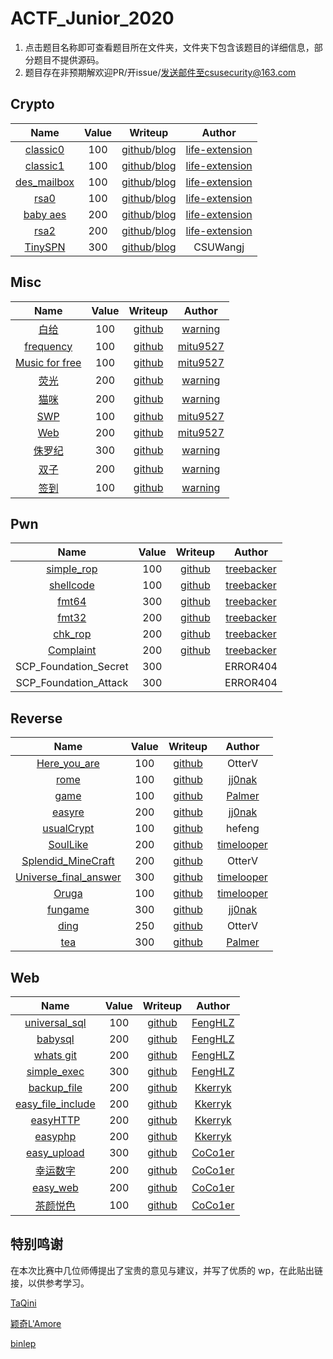 # ACTF_Junior_2020

1. 点击题目名称即可查看题目所在文件夹，文件夹下包含该题目的详细信息，部分题目不提供源码。
2. 题目存在非预期解欢迎PR/开issue/发送邮件至csusecurity@163.com



## Crypto

| Name                                                         | Value | Writeup                                                      | Author                                              |
| :-: | :-: | :-: | :-: |
| [classic0](https://github.com/CSUAuroraLab/ACTF_Junior_2020//tree/master/Crypto/简单题/crypto-classic0/) | 100   | [github](https://github.com/CSUAuroraLab/ACTF_Junior_2020//tree/master/Crypto/简单题/crypto-classic0/sol.md)/[blog](https://life-extension.github.io/2020/02/16/ACTF新人赛密码学部分wp/) | [life-extension](https://life-extension.github.io/) |
| [classic1](https://github.com/CSUAuroraLab/ACTF_Junior_2020//tree/master/Crypto/简单题/crypto-classic1/) | 100   | [github](https://github.com/CSUAuroraLab/ACTF_Junior_2020//tree/master/Crypto/简单题/crypto-classic0/sol.md)/[blog](https://life-extension.github.io/2020/02/16/ACTF新人赛密码学部分wp/) | [life-extension](https://life-extension.github.io/) |
| [des_mailbox](https://github.com/CSUAuroraLab/ACTF_Junior_2020//tree/master/Crypto/简单题/crypto-des/) | 100   | [github](https://github.com/CSUAuroraLab/ACTF_Junior_2020//tree/master/Crypto/简单题/crypto-des/sol.md)/[blog](https://life-extension.github.io/2020/02/16/ACTF新人赛密码学部分wp/) | [life-extension](https://life-extension.github.io/) |
| [rsa0](https://github.com/CSUAuroraLab/ACTF_Junior_2020//tree/master/Crypto/简单题/crypto-rsa0/) | 100   | [github](https://github.com/CSUAuroraLab/ACTF_Junior_2020//tree/master/Crypto/简单题/crypto-rsa0/sol.md)/[blog](https://life-extension.github.io/2020/02/16/ACTF新人赛密码学部分wp/) | [life-extension](https://life-extension.github.io/) |
| [baby aes](https://github.com/CSUAuroraLab/ACTF_Junior_2020//tree/master/Crypto/中等题/crypto-aes/) | 200   | [github](https://github.com/CSUAuroraLab/ACTF_Junior_2020//tree/master/Crypto/中等题/crypto-aes/sol.md)/[blog](https://life-extension.github.io/2020/02/16/ACTF%E6%96%B0%E4%BA%BA%E8%B5%9B%E5%AF%86%E7%A0%81%E5%AD%A6%E9%83%A8%E5%88%86wp/) | [life-extension](https://life-extension.github.io/) |
| [rsa2](https://github.com/CSUAuroraLab/ACTF_Junior_2020//tree/master/Crypto/中等题/crypto-rsa3/) | 200   | [github](https://github.com/CSUAuroraLab/ACTF_Junior_2020//tree/master/Crypto/中等题/crypto-rsa3/sol.md)/[blog](https://life-extension.github.io/2020/02/16/ACTF新人赛密码学部分wp/) | [life-extension](https://life-extension.github.io/) |
| [TinySPN](https://github.com/CSUAuroraLab/ACTF_Junior_2020//tree/master/Crypto/难题/crypto-TinySPN/) | 300   | [github](https://github.com/CSUAuroraLab/ACTF_Junior_2020//tree/master/Crypto/难题/crypto-TinySPN/README.md)/[blog](https://life-extension.github.io/2020/02/16/ACTF新人赛密码学部分wp/) | CSUWangj                                            |



## Misc

| Name                                                         | Value | Writeup                                                      | Author                                       |
| :-: | :-: | :-: | :-: |
| [白给](https://github.com/CSUAuroraLab/ACTF_Junior_2020/tree/master/Misc/base64隐写) | 100   | [github](https://github.com/CSUAuroraLab/ACTF_Junior_2020/tree/master/Misc/base64隐写/solution/solution.docx) | [warning](https://blog.csdn.net/destiny1507) |
| [frequency](https://github.com/CSUAuroraLab/ACTF_Junior_2020/tree/master/Misc/frequency/) | 100   | [github](https://github.com/CSUAuroraLab/ACTF_Junior_2020/tree/master/Misc/frequency/solution/wp.md) | [mitu9527](https://github.com/mitu9527)      |
| [Music for free](https://github.com/CSUAuroraLab/ACTF_Junior_2020/tree/master/Misc/music) | 100   | [github](https://github.com/CSUAuroraLab/ACTF_Junior_2020/tree/master/Misc/music/solution/wp.md) | [mitu9527](https://github.com/mitu9527)      |
| [荧光](https://github.com/CSUAuroraLab/ACTF_Junior_2020/tree/master/Misc/NTFS数据流) | 200   | [github](https://github.com/CSUAuroraLab/ACTF_Junior_2020/tree/master/Misc/NTFS数据流/solution/solution.docx) | [warning](https://blog.csdn.net/destiny1507) |
| [猫咪](https://github.com/CSUAuroraLab/ACTF_Junior_2020/tree/master/Misc/outguess) | 200   | [github](https://github.com/CSUAuroraLab/ACTF_Junior_2020/tree/master/Misc/outguess/solution/solution.docx) | [warning](https://blog.csdn.net/destiny1507) |
| [SWP](https://github.com/CSUAuroraLab/ACTF_Junior_2020/tree/master/Misc/swp) | 100   | [github](https://github.com/CSUAuroraLab/ACTF_Junior_2020/tree/master/Misc/swp/solution/wp.md) | [mitu9527](https://github.com/mitu9527)      |
| [Web](https://github.com/CSUAuroraLab/ACTF_Junior_2020/tree/master/Misc/web) | 200   | [github](https://github.com/CSUAuroraLab/ACTF_Junior_2020/tree/master/Misc/web/solution/wp.md) | [mitu9527](https://github.com/mitu9527)      |
| [侏罗纪](https://github.com/CSUAuroraLab/ACTF_Junior_2020/tree/master/Misc/剑龙) | 300   | [github](https://github.com/CSUAuroraLab/ACTF_Junior_2020/tree/master/Misc/剑龙/solution/solution.docx) | [warning](https://blog.csdn.net/destiny1507) |
| [双子](https://github.com/CSUAuroraLab/ACTF_Junior_2020/tree/master/Misc/明文攻击) | 200   | [github](https://github.com/CSUAuroraLab/ACTF_Junior_2020/tree/master/Misc/明文攻击/solution/solution.docx) | [warning](https://blog.csdn.net/destiny1507) |
| [签到](https://github.com/CSUAuroraLab/ACTF_Junior_2020/tree/master/Misc/签到) | 100   | [github](https://github.com/CSUAuroraLab/ACTF_Junior_2020/tree/master/Misc/签到/solution/solution.md) | [warning](https://blog.csdn.net/destiny1507) |



## Pwn

|                             Name                             | Value |                           Writeup                            |                   Author                    |
| :-: | :-: | :-: | :-: |
| [simple_rop](https://github.com/CSUAuroraLab/ACTF_Junior_2020/tree/master/Pwn/simple_rop) |  100  | [github](https://github.com/CSUAuroraLab/ACTF_Junior_2020/tree/master/Pwn/2020ACTF%20PWN-WP.md) | [treebacker](https://treebacker.github.io/) |
| [shellcode](https://github.com/CSUAuroraLab/ACTF_Junior_2020/tree/master/Pwn/shellcode) |  100  | [github](https://github.com/CSUAuroraLab/ACTF_Junior_2020/tree/master/Pwn/2020ACTF%20PWN-WP.md) | [treebacker](https://treebacker.github.io/) |
| [fmt64](https://github.com/CSUAuroraLab/ACTF_Junior_2020/tree/master/Pwn/fmt_hard) |  300  | [github](https://github.com/CSUAuroraLab/ACTF_Junior_2020/tree/master/Pwn/2020ACTF%20PWN-WP.md) | [treebacker](https://treebacker.github.io/) |
| [fmt32](https://github.com/CSUAuroraLab/ACTF_Junior_2020/tree/master/Pwn/fmt_easy) |  200  | [github](https://github.com/CSUAuroraLab/ACTF_Junior_2020/tree/master/Pwn/2020ACTF%20PWN-WP.md) | [treebacker](https://treebacker.github.io/) |
| [chk_rop](https://github.com/CSUAuroraLab/ACTF_Junior_2020/tree/master/Pwn/Check_rop) |  200  | [github](https://github.com/CSUAuroraLab/ACTF_Junior_2020/tree/master/Pwn/2020ACTF%20PWN-WP.md) | [treebacker](https://treebacker.github.io/) |
| [Complaint](https://github.com/CSUAuroraLab/ACTF_Junior_2020/tree/master/Pwn/Complaint) |  200  | [github](https://github.com/CSUAuroraLab/ACTF_Junior_2020/tree/master/Pwn/2020ACTF%20PWN-WP.md) | [treebacker](https://treebacker.github.io/) |
|                    SCP_Foundation_Secret                     |  300  |                                                              |                  ERROR404                   |
|                    SCP_Foundation_Attack                     |  300  |                                                              |                  ERROR404                   |



## Reverse

|                             Name                             | Value |                           Writeup                            |               Author                |
| :-: | :-: | :-: | :-: |
| [Here_you_are](https://github.com/CSUAuroraLab/ACTF_Junior_2020/tree/master/Reverse/Here_you_are) |  100  | [github](https://github.com/CSUAuroraLab/ACTF_Junior_2020/tree/master/Reverse/Here_you_are/solution/SOLUTION.md) |               OtterV                |
| [rome](https://github.com/CSUAuroraLab/ACTF_Junior_2020/tree/master/Reverse/rome) |  100  | [github](https://github.com/CSUAuroraLab/ACTF_Junior_2020/tree/master/Reverse/rome/solution/solution.md) | [jj0nak](https://jj0nak.github.io/) |
|                             [game](https://github.com/Palmer0801/CTF_challenges_myself/blob/master/CTF_Reverse/ACTF_Junior_2020/game)                             |  100  | [github](https://github.com/Palmer0801/CTF_challenges_myself/blob/master/CTF_Reverse/ACTF_Junior_2020/game/solution/game_wp.md) |               [Palmer](https://palmer0801.github.io/)               |
| [easyre](https://github.com/CSUAuroraLab/ACTF_Junior_2020/tree/master/Reverse/easyre) |  200  | [github](https://github.com/CSUAuroraLab/ACTF_Junior_2020/tree/master/Reverse/easyre/solution/solution.md) | [jj0nak](https://jj0nak.github.io/) |
|                          [usualCrypt](https://github.com/CSUAuroraLab/ACTF_Junior_2020/tree/master/Reverse/usualCrypt)                          |  100  | [github](https://github.com/CSUAuroraLab/ACTF_Junior_2020/tree/master/Reverse/usualCrypt/solution/SOLUTION.md) |               hefeng                |
| [SoulLike](https://github.com/CSUAuroraLab/ACTF_Junior_2020/tree/master/Reverse/SoulLike) |  200  | [github](https://github.com/CSUAuroraLab/ACTF_Junior_2020/tree/master/Reverse/SoulLike/solution/solve.md) |  [timelooper](http://49.234.62.86)  |
| [Splendid_MineCraft](https://github.com/CSUAuroraLab/ACTF_Junior_2020/tree/master/Reverse/Splendid_MineCraft) |  200  | [github](https://github.com/CSUAuroraLab/ACTF_Junior_2020/tree/master/Reverse/Splendid_MineCraft/solution/SOLUTION.md) |               OtterV                |
| [Universe_final_answer](https://github.com/CSUAuroraLab/ACTF_Junior_2020/tree/master/Reverse/Universe_final_answer) |  300  | [github](https://github.com/CSUAuroraLab/ACTF_Junior_2020/tree/master/Reverse/Universe_final_answer/solution/solution.md) |  [timelooper](http://49.234.62.86)  |
| [Oruga](https://github.com/CSUAuroraLab/ACTF_Junior_2020/tree/master/Reverse/Oruga) |  100  | [github](https://github.com/CSUAuroraLab/ACTF_Junior_2020/tree/master/Reverse/Oruga/solution/solve.md) |  [timelooper](http://49.234.62.86)  |
| [fungame](https://github.com/CSUAuroraLab/ACTF_Junior_2020/tree/master/Reverse/fungame) |  300  | [github](https://github.com/CSUAuroraLab/ACTF_Junior_2020/tree/master/Reverse/fungame/solution/solution.md) | [jj0nak](https://jj0nak.github.io/) |
| [ding](https://github.com/CSUAuroraLab/ACTF_Junior_2020/tree/master/Reverse/Ding!) |  250  | [github](https://github.com/CSUAuroraLab/ACTF_Junior_2020/tree/master/Reverse/Ding!/solution/SOLUTION.md) |               OtterV                |
|                             [tea](https://github.com/Palmer0801/CTF_challenges_myself/blob/master/CTF_Reverse/ACTF_Junior_2020/tea)                             |  300  | [github](https://github.com/Palmer0801/CTF_challenges_myself/blob/master/CTF_Reverse/ACTF_Junior_2020/tea/solution/tea_wp.md) |               [Palmer](https://palmer0801.github.io/)               |



## Web

| Name                                                         | Value | Writeup                                                      | Author                                 |
| :-: | :-: | :-: | :-: |
| [universal_sql](https://github.com/CSUAuroraLab/ACTF_Junior_2020/tree/master/Web/万能密码) | 100   | [github](https://github.com/CSUAuroraLab/ACTF_Junior_2020/tree/master/Web/万能密码/solution/exp.txt) | [FengHLZ](https://www.fenghlz.xyz/)    |
| [babysql](https://github.com/CSUAuroraLab/ACTF_Junior_2020/tree/master/Web/babysql) | 200   | [github](https://github.com/CSUAuroraLab/ACTF_Junior_2020/tree/master/Web/babysql/solution/exp.txt) | [FengHLZ](https://www.fenghlz.xyz/)    |
| [whats git](https://github.com/CSUAuroraLab/ACTF_Junior_2020/tree/master/Web/git泄露) | 200   | [github](https://github.com/CSUAuroraLab/ACTF_Junior_2020/tree/master/Web/git泄露/solution/exp.txt) | [FengHLZ](https://www.fenghlz.xyz/)    |
| [simple_exec](https://github.com/CSUAuroraLab/ACTF_Junior_2020/tree/master/Web/命令执行) | 300   | [github](https://github.com/CSUAuroraLab/ACTF_Junior_2020/tree/master/Web/命令执行/solution/exp.txt) | [FengHLZ](https://www.fenghlz.xyz/)    |
| [backup_file](https://github.com/CSUAuroraLab/ACTF_Junior_2020/tree/master/Web/backup_file) | 200   | [github](https://github.com/CSUAuroraLab/ACTF_Junior_2020/tree/master/Web/backup_file/solution/wp.md) | [Kkerryk](https://kerryhhh.github.io/) |
| [easy_file_include](https://github.com/CSUAuroraLab/ACTF_Junior_2020/tree/master/Web/easy_file_include) | 200   | [github](https://github.com/CSUAuroraLab/ACTF_Junior_2020/tree/master/Web//easy_file_include/solution/wp.md) | [Kkerryk](https://kerryhhh.github.io/) |
| [easyHTTP](https://github.com/CSUAuroraLab/ACTF_Junior_2020/tree/master/Web/) | 200   | [github](https://github.com/CSUAuroraLab/ACTF_Junior_2020/tree/master/Web/easyHTTP/solution/wp.md) | [Kkerryk](https://kerryhhh.github.io/) |
| [easyphp](https://github.com/CSUAuroraLab/ACTF_Junior_2020/tree/master/Web/easyphp) | 200   | [github](https://github.com/CSUAuroraLab/ACTF_Junior_2020/tree/master/Web/easyphp/solution/wp.md) | [Kkerryk](https://kerryhhh.github.io/) |
| [easy_upload](https://github.com/CSUAuroraLab/ACTF_Junior_2020/tree/master/Web/easy_upload) | 300   | [github](https://github.com/CSUAuroraLab/ACTF_Junior_2020/tree/master/Web/easy_upload/solution/wp.md) | [CoCo1er](https://coco1er.github.io/)  |
| [幸运数字](https://github.com/CSUAuroraLab/ACTF_Junior_2020/tree/master/Web/幸运数字) | 200   | [github](https://github.com/CSUAuroraLab/ACTF_Junior_2020/tree/master/Web/幸运数字/solution/wp.md) | [CoCo1er](https://coco1er.github.io/)  |
| [easy_web](https://github.com/CSUAuroraLab/ACTF_Junior_2020/tree/master/Web/easy_web) | 200   | [github](https://github.com/CSUAuroraLab/ACTF_Junior_2020/tree/master/Web/easy_web/solution/wp.md) | [CoCo1er](https://coco1er.github.io/)  |
| [茶颜悦色](https://github.com/CSUAuroraLab/ACTF_Junior_2020/tree/master/Web/茶颜悦色) | 100   | [github](https://github.com/CSUAuroraLab/ACTF_Junior_2020/tree/master/Web/茶颜悦色/solution/wp.md) | [CoCo1er](https://coco1er.github.io/)  |



## 特别鸣谢

在本次比赛中几位师傅提出了宝贵的意见与建议，并写了优质的 wp，在此贴出链接，以供参考学习。

[TaQini](http://47.100.63.152/2020/02/13/ACTF2020-writeup/)

[颖奇L'Amore](https://www.gem-love.com/websecurity/1052.html)

[binlep](https://binlep.github.io/2020/02/15/%E3%80%90WriteUp%E3%80%91ACTF%202020%20%E9%A2%98%E8%A7%A3/)

